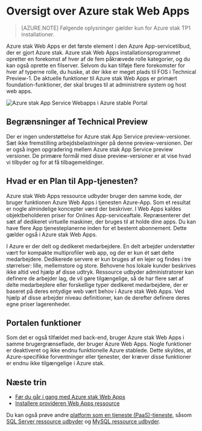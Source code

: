 <properties
    pageTitle="Azure stak Web Apps oversigt | Microsoft Azure"
    description="Oversigt over Webapps i Azure stak"
    services="azure-stack"
    documentationCenter=""
    authors="apwestgarth"
    manager="stefsch"
    editor=""/>

<tags
    ms.service="azure-stack"
    ms.workload="app-service"
    ms.tgt_pltfrm="na"
    ms.devlang="na"
    ms.topic="article"
    ms.date="09/26/2016"
    ms.author="anwestg"/>
    
# <a name="azure-stack-web-apps-overview"></a>Oversigt over Azure stak Web Apps
    
> [AZURE.NOTE] Følgende oplysninger gælder kun for Azure stak TP1 installationer.

Azure stak Web Apps er det første element i den Azure App-servicetilbud, der er gjort Azure stak. Azure stak Web Apps installationsprogrammet opretter en forekomst af hver af de fem påkrævede rolle kategorier, og du kan også oprette en filserver. Selvom du kan tilføje flere forekomster for hver af typerne rolle, du huske, at der ikke er meget plads til FOS i Technical Preview-1. De aktuelle funktioner til Azure stak Web Apps er primært foundation-funktioner, der skal bruges til at administrere system og host web apps.

![Azure stak App Service Webapps i Azure stable Portal][1]

## <a name="limitations-of-the-technical-preview"></a>Begrænsninger af Technical Preview

Der er ingen understøttelse for Azure stak App Service preview-versioner. Sæt ikke fremstilling arbejdsbelastninger på denne preview-versionen. Der er også ingen opgradering mellem Azure stak App Service preview versioner. De primære formål med disse preview-versioner er at vise hvad vi tilbyder og for at få tilbagemeldinger. 

## <a name="what-is-an-app-service-plan"></a>Hvad er en Plan til App-tjenesten?

Azure stak Web Apps ressource udbyder bruger den samme kode, der bruger funktionen Azure Web Apps i tjenesten Azure-App. Som et resultat er nogle almindelige koncepter værd der beskriver. I Web Apps kaldes objektbeholderen priser for Onlines App-serviceaftale. Repræsenterer det sæt af dedikeret virtuelle maskiner, der bruges til at holde dine apps. Du kan have flere App tjenesteplanerne inden for et bestemt abonnement. Dette gælder også i Azure stak Web Apps. 

I Azure er der delt og dedikeret medarbejdere. En delt arbejder understøtter vært for kompakte multiprofiler web app, og der er kun ét sæt delte medarbejdere. Dedikerede servere er kun bruges af en lejer og findes i tre størrelser: lille, mellemstore og store. Behovene hos lokale kunder beskrives ikke altid ved hjælp af disse udtryk. Ressource udbyder administratorer kan definere de arbejder lag, de vil gøre tilgængelige, så de har flere sæt af delte medarbejdere eller forskellige typer dedikeret medarbejdere, der er baseret på deres entydige web vært behov i Azure stak Web Apps. Ved hjælp af disse arbejder niveau definitioner, kan de derefter definere deres egne priser lagerenheder.

## <a name="portal-features"></a>Portalen funktioner

Som det er også tilfældet med back-end, bruger Azure stak Web Apps i samme brugergrænseflade, der bruger Azure Web Apps. Nogle funktioner er deaktiveret og ikke endnu funktionelle Azure stablede. Dette skyldes, at Azure-specifikke forventninger eller tjenester, der kræver disse funktioner er endnu ikke tilgængelige i Azure stak. 

## <a name="next-steps"></a>Næste trin

- [Før du går i gang med Azure stak Web Apps](azure-stack-webapps-before-you-get-started.md)
- [Installere provideren Web Apps ressource](azure-stack-webapps-deploy.md)

Du kan også prøve andre [platform som en tjeneste (PaaS)-tjeneste](azure-stack-tools-paas-services.md), såsom [SQL Server ressource udbyder](azure-stack-sql-rp-deploy-short.md) og [MySQL ressource udbyder](azure-stack-mysql-rp-deploy-short.md).

<!--Image references-->
[1]: ./media/azure-stack-webapps-overview/AppService_Portal.png
